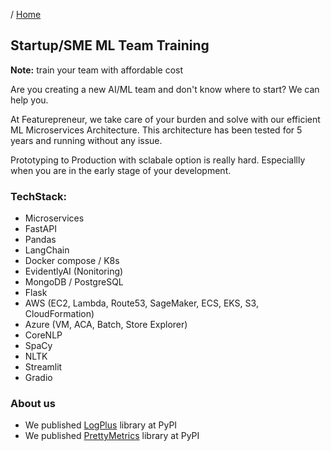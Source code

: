 / [Home](index.md)

## Startup/SME ML Team Training

**Note:** train your team with affordable cost

Are you creating a new AI/ML team and don't know where to start?
We can help you.

At Featurepreneur, we take care of your burden and solve with our efficient ML Microservices Architecture. This architecture has been tested for 5 years and running without any issue.

Prototyping to Production with sclabale option is really hard. Especiallly when you are in the early stage of your development.

### TechStack:
- Microservices
- FastAPI
- Pandas
- LangChain
- Docker compose / K8s
- EvidentlyAI (Nonitoring)
- MongoDB / PostgreSQL
- Flask
- AWS (EC2, Lambda, Route53, SageMaker, ECS, EKS, S3, CloudFormation)
- Azure (VM, ACA, Batch, Store Explorer)
- CoreNLP
- SpaCy
- NLTK
- Streamlit
- Gradio

### About us
- We published [LogPlus](https://pypi.org/project/logplus/) library at PyPI
- We published [PrettyMetrics](https://pypi.org/project/prettymetrics/) library at PyPI